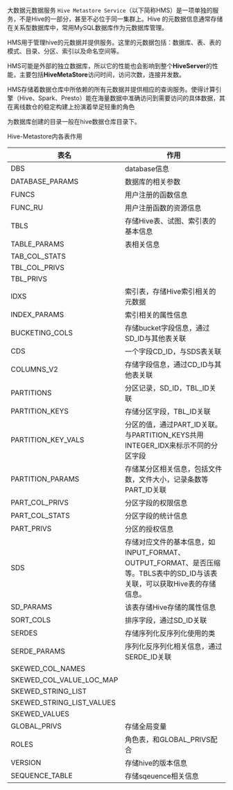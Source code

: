 



大数据元数据服务 `Hive Metastore Service`（以下简称HMS）是一项单独的服务，不是Hive的一部分，甚至不必位于同一集群上。Hive 的元数据信息通常存储在关系型数据库中，常用MySQL数据库作为元数据库管理。

HMS用于管理hive的元数据并提供服务。这里的元数据包括：数据库、表、表的模式、目录、分区、索引以及命名空间等。



HMS可能是外部的独立数据库，所以它的性能也会影响到整个**HiveServer**的性能，主要包括**HiveMetaStore**访问时间，访问次数，连接并发数。

HMS存储着数据仓库中所依赖的所有元数据并提供相应的查询服务。使得计算引擎（Hive、Spark、Presto）能在海量数据中准确访问到需要访问的具体数据，其在离线数仓的稳定构建上扮演着举足轻重的角色

为数据库创建的目录一般在hive数据仓库目录下。





Hive-Metastore内各表作用

| 表名                      | 作用                                                         |
| ------------------------- | ------------------------------------------------------------ |
| DBS                       | database信息                                                 |
| DATABASE_PARAMS           | 数据库的相关参数                                             |
| FUNCS                     | 用户注册的函数信息                                           |
| FUNC_RU                   | 用户注册函数的资源信息                                       |
| TBLS                      | 存储Hive表、试图、索引表的基本信息                           |
| TABLE_PARAMS              | 表相关信息                                                   |
| TAB_COL_STATS             |                                                              |
| TBL_COL_PRIVS             |                                                              |
| TBL_PRIVS                 |                                                              |
| IDXS                      | 索引表，存储Hive索引相关的元数据                             |
| INDEX_PARAMS              | 索引相关的属性信息                                           |
| BUCKETING_COLS            | 存储bucket字段信息，通过SD_ID与其他表关联                    |
| CDS                       | 一个字段CD_ID，与SDS表关联                                   |
| COLUMNS_V2                | 存储字段信息，通过CD_ID与其他表关联                          |
| PARTITIONS                | 分区记录，SD_ID，TBL_ID关联                                  |
| PARTITION_KEYS            | 存储分区字段，TBL_ID关联                                     |
| PARTITION_KEY_VALS        | 分区的值，通过PART_ID关联。与PARTITION_KEYS共用INTEGER_IDX来标示不同的分区字段 |
| PARTITION_PARAMS          | 存储某分区相关信息，包括文件数，文件大小，记录条数等PART_ID关联 |
| PART_COL_PRIVS            | 分区字段的权限信息                                           |
| PART_COL_STATS            | 分区字段的统计信息                                           |
| PART_PRIVS                | 分区的授权信息                                               |
| SDS                       | 存储对应文件的基本信息，如INPUT_FORMAT、OUTPUT_FORMAT、是否压缩等。TBLS表中的SD_ID与该表关联，可以获取Hive表的存储信息。 |
| SD_PARAMS                 | 该表存储Hive存储的属性信息                                   |
| SORT_COLS                 | 排序字段，通过SD_ID关联                                      |
| SERDES                    | 存储序列化反序列化使用的类                                   |
| SERDE_PARAMS              | 序列化反序列化相关信息，通过SERDE_ID关联                     |
| SKEWED_COL_NAMES          |                                                              |
| SKEWED_COL_VALUE_LOC_MAP  |                                                              |
| SKEWED_STRING_LIST        |                                                              |
| SKEWED_STRING_LIST_VALUES |                                                              |
| SKEWED_VALUES             |                                                              |
| GLOBAL_PRIVS              | 存储全局变量                                                 |
| ROLES                     | 角色表，和GLOBAL_PRIVS配合                                   |
| VERSION                   | 存储hive的版本信息                                           |
| SEQUENCE_TABLE            | 存储sqeuence相关信息                                         |
